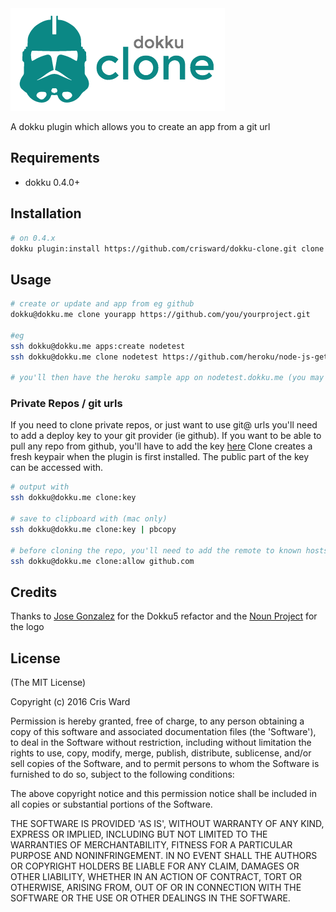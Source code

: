 <img src="https://raw.githubusercontent.com/crisward/dokku-clone/master/clone-logo.png?v=3" />

A dokku plugin which allows you to create an app from a git url


## Requirements

* dokku 0.4.0+

## Installation

```bash
# on 0.4.x
dokku plugin:install https://github.com/crisward/dokku-clone.git clone
```

## Usage

```bash
# create or update and app from eg github
dokku@dokku.me clone yourapp https://github.com/you/yourproject.git

#eg 
ssh dokku@dokku.me apps:create nodetest
ssh dokku@dokku.me clone nodetest https://github.com/heroku/node-js-getting-started.git

# you'll then have the heroku sample app on nodetest.dokku.me (you may have to update your hosts file)
```

### Private Repos / git urls

If you need to clone private repos, or just want to use git@ urls you'll need to add a deploy key to your git provider (ie github).
If you want to be able to pull any repo from github, you'll have to add the key [here](https://github.com/settings/ssh)
Clone creates a fresh keypair when the plugin is first installed. The public part of the key can be accessed with.

```bash
# output with
ssh dokku@dokku.me clone:key

# save to clipboard with (mac only)
ssh dokku@dokku.me clone:key | pbcopy

# before cloning the repo, you'll need to add the remote to known hosts with
ssh dokku@dokku.me clone:allow github.com

```

## Credits

Thanks to [Jose Gonzalez](https://github.com/josegonzalez) for the Dokku5 refactor
and the [Noun Project](https://thenounproject.com/) for the logo


## License

(The MIT License)

Copyright (c) 2016 Cris Ward

Permission is hereby granted, free of charge, to any person obtaining a copy of this software and associated documentation files (the 'Software'), to deal in the Software without restriction, including without limitation the rights to use, copy, modify, merge, publish, distribute, sublicense, and/or sell copies of the Software, and to permit persons to whom the Software is furnished to do so, subject to the following conditions:

The above copyright notice and this permission notice shall be included in all copies or substantial portions of the Software.

THE SOFTWARE IS PROVIDED 'AS IS', WITHOUT WARRANTY OF ANY KIND, EXPRESS OR IMPLIED, INCLUDING BUT NOT LIMITED TO THE WARRANTIES OF MERCHANTABILITY, FITNESS FOR A PARTICULAR PURPOSE AND NONINFRINGEMENT. IN NO EVENT SHALL THE AUTHORS OR COPYRIGHT HOLDERS BE LIABLE FOR ANY CLAIM, DAMAGES OR OTHER LIABILITY, WHETHER IN AN ACTION OF CONTRACT, TORT OR OTHERWISE, ARISING FROM, OUT OF OR IN CONNECTION WITH THE SOFTWARE OR THE USE OR OTHER DEALINGS IN THE SOFTWARE.